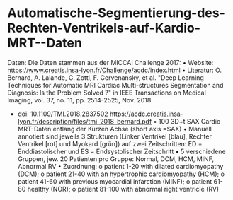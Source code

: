 # Automatische-Segmentierung-des-Rechten-Ventrikels-auf-Kardio-MRT--Daten


Daten:
Die Daten stammen aus der MICCAI Challenge 2017:
• Website: https://www.creatis.insa-lyon.fr/Challenge/acdc/index.html
• Literatur: O. Bernard, A. Lalande, C. Zotti, F. Cervenansky, et al. "Deep Learning Techniques
for Automatic MRI Cardiac Multi-structures Segmentation and Diagnosis: Is the Problem
Solved ?" in IEEE Transactions on Medical Imaging, vol. 37, no. 11, pp. 2514-2525, Nov. 2018
- doi: 10.1109/TMI.2018.2837502
https://acdc.creatis.insa-lyon.fr/description/files/tmi_2018_bernard.pdf
• 100 3D+t SAX Cardio MRT-Daten entlang der Kurzen Achse (short axis =SAX)
• Manuell annotiert sind jeweils 3 Strukturen (Linker Ventrikel [blau], Rechter Ventrikel [rot] und
Myokard [grün]) auf zwei Zeitschritten: ED = Enddiastolischer und ES = Endsystolischer
Zeitschritt
• 5 verschiedene Gruppen, jew. 20 Patienten pro Gruppe: Normal, DCM, HCM, MINF, Abnormal RV
• Zuordnung:
o patient 1-20 with dilated cardiomyopathy (DCM);
o patient 21-40 with an hypertrophic cardiomyopathy (HCM);
o patient 41-60 with previous myocardial infarction (MINF);
o patient 61-80 healthy (NOR);
o patient 81-100 with abnormal right ventricle (RV)
